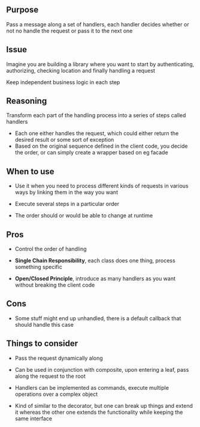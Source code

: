 ## Purpose

Pass a message along a set of handlers, each handler decides whether or not no handle the request or pass it to the next one

## Issue

Imagine you are building a library where you want to start by authenticating, authorizing, checking location and finally handling a request

Keep independent business logic in each step

## Reasoning

Transform each part of the handling process into a series of steps called handlers

* Each one either handles the request, which could either return the desired result or some sort of exception
* Based on the original sequence defined in the client code, you decide the order, or can simply create a wrapper based on eg facade

## When to use

* Use it when you need to process different kinds of requests in various ways by linking them in the way you want

* Execute several steps in a particular order

* The order should or would be able to change at runtime

## Pros

* Control the order of handling

* __Single Chain Responsibility__, each class does one thing, process something specific

* __Open/Closed Principle__, introduce as many handlers as you want without breaking the client code

## Cons

* Some stuff might end up unhandled, there is a default callback that should handle this case

## Things to consider

* Pass the request dynamically along

* Can be used in conjunction with composite, upon entering a leaf, pass along the request to the root

* Handlers can be implemented as commands, execute multiple operations over a complex object

* Kind of similar to the decorator, but one can break up things and extend it whereas the other one extends the functionality while keeping the same interface